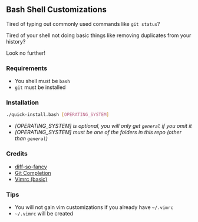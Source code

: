 ## Bash Shell Customizations

Tired of typing out commonly used commands like `git status`?

Tired of your shell not doing basic things like removing duplicates from your history?

Look no further!

### Requirements

* You shell must be `bash`
* `git` must be installed

### Installation

```bash
./quick-install.bash [OPERATING_SYSTEM]
```

* *[OPERATING_SYSTEM] is optional, you will only get `general` if you omit it*
* *[OPERATING_SYSTEM] must be one of the folders in this repo (other than `general`)*

### Credits

* [diff-so-fancy](https://github.com/so-fancy/diff-so-fancy)
* [Git Completion](https://raw.githubusercontent.com/git/git/master/contrib/completion/git-completion.bash)
* [Vimrc (basic)](https://raw.githubusercontent.com/amix/vimrc/master/vimrcs/basic.vim)

### Tips

* You will not gain vim customizations if you already have `~/.vimrc`
* `~/.vimrc` will be created
